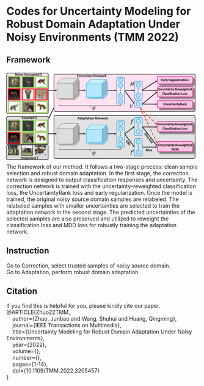 # Codes for Uncertainty Modeling for Robust Domain Adaptation Under Noisy Environments (TMM 2022)

## Framework
![framework4.jpg](https://github.com/junbaoZHUO/UncertaintyRank/blob/master/framework4.png)
The framework of our method. It follows a two-stage process: clean sample selection and robust domain adaptation. In the first stage, the correction network is designed to output classification responses and uncertainty. The correction network is trained with the uncertainty-reweighted classification loss, the UncertaintyRank loss and early regularization. Once the model is trained, the original noisy source domain samples are relabeled. The relabeled samples with smaller uncertainties are selected to train the adaptation network in the second stage. The predicted uncertainties of the selected samples are also preserved and utilized to reweight the classification loss and MDD loss for robustly training the adaptation network.</br>

## Instruction
Go to Correction, select trusted samples of noisy source domain.</br>
Go to Adaptation, perform robust domain adaptation.</br>

## Citation
If you find this is helpful for you, please kindly cite our paper.</br>
@ARTICLE{Zhuo22TMM,</br>
&nbsp; &nbsp; author={Zhuo, Junbao and Wang, Shuhui and Huang, Qingming},</br>
&nbsp; &nbsp; journal={IEEE Transactions on Multimedia}, </br>
&nbsp; &nbsp; title={Uncertainty Modeling for Robust Domain Adaptation Under Noisy Environments}, </br>
&nbsp; &nbsp; year={2022},</br>
&nbsp; &nbsp; volume={},</br>
&nbsp; &nbsp; number={},</br>
&nbsp; &nbsp; pages={1-14},</br>
&nbsp; &nbsp; doi={10.1109/TMM.2022.3205457}</br>
}</br>
